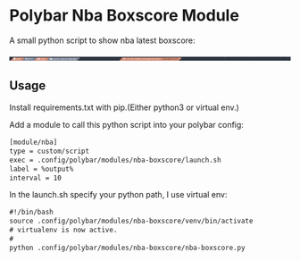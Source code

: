 # Polybar Nba Boxscore Module

A small python script to show nba latest boxscore:

![](./images/screen.png)

## Usage

Install requirements.txt with pip.(Either python3 or virtual env.)

Add a module to call this python script into your polybar config:
```
[module/nba]
type = custom/script
exec = .config/polybar/modules/nba-boxscore/launch.sh
label = %output%
interval = 10
```

In the launch.sh specify your python path, I use virtual env:

```
#!/bin/bash
source .config/polybar/modules/nba-boxscore/venv/bin/activate
# virtualenv is now active.
#
python .config/polybar/modules/nba-boxscore/nba-boxscore.py
```
